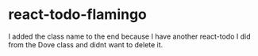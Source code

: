 # react-todo-flamingo

I added the class name to the end because I have another react-todo I did from the Dove class and didnt want to delete it. 
